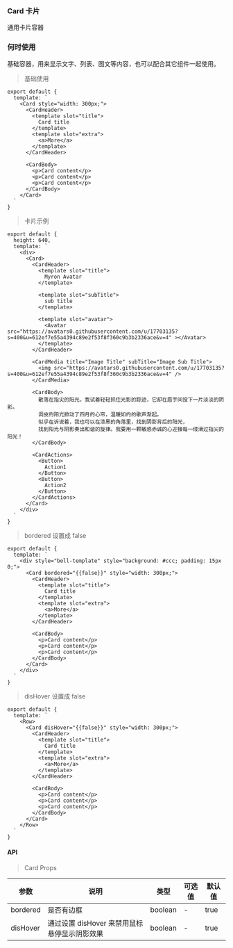 ### Card 卡片

通用卡片容器

### 何时使用

基础容器，用来显示文字、列表、图文等内容，也可以配合其它组件一起使用。

> 基础使用

    export default {
      template: `
        <Card style="width: 300px;">
          <CardHeader>
            <template slot="title">
              Card title
            </template>
            <template slot="extra">
              <a>More</a>
            </template>
          </CardHeader>
          
          <CardBody>
            <p>Card content</p>
            <p>Card content</p>
            <p>Card content</p>
          </CardBody>
        </Card>
      `
    }
    
> 卡片示例

    export default {
      height: 640,
      template: `
        <div>
          <Card>
            <CardHeader>
              <template slot="title">
                Myron Avatar
              </template>

              <template slot="subTitle">
                sub title
              </template>

              <template slot="avatar">
                <Avatar src="https://avatars0.githubusercontent.com/u/17703135?s=400&u=612ef7e55a4394c89e2f53f8f360c9b3b2336ace&v=4" ></Avatar>
              </template>
            </CardHeader>

            <CardMedia title="Image Title" subTitle="Image Sub Title">
              <img src="https://avatars0.githubusercontent.com/u/17703135?s=400&u=612ef7e55a4394c89e2f53f8f360c9b3b2336ace&v=4" />
            </CardMedia>

            <CardBody>
              散落在指尖的阳光，我试着轻轻抓住光影的踪迹，它却在眉宇间投下一片淡淡的阴影。
              调皮的阳光掀动了四月的心帘，温暖如约的歌声渐起。
              似乎在诉说着，我也可以在漆黑的角落里，找到阴影背后的阳光，
              找到阳光与阴影奏出和谐的旋律。我要用一颗敏感赤诚的心迎接每一缕滑过指尖的阳光！
            </CardBody>

            <CardActions>
              <Button>
                Action1
              </Button>
              <Button>
                Action2
              </Button>
            </CardActions>
          </Card>
        </div>
      `
    }

> bordered 设置成 false 

    export default {
      template: `
        <div style="bell-template" style="background: #ccc; padding: 15px 0;">
          <Card bordered="{{false}}" style="width: 300px;">
            <CardHeader>
              <template slot="title">
                Card title
              </template>
              <template slot="extra">
                <a>More</a>
              </template>
            </CardHeader>
            
            <CardBody>
              <p>Card content</p>
              <p>Card content</p>
              <p>Card content</p>
            </CardBody>
          </Card>
        </div>
      `
    }
  
> disHover 设置成 false 

    export default {
      template: `
        <Row>
          <Card disHover="{{false}}" style="width: 300px;">
            <CardHeader>
              <template slot="title">
                Card title
              </template>
              <template slot="extra">
                <a>More</a>
              </template>
            </CardHeader>
            
            <CardBody>
              <p>Card content</p>
              <p>Card content</p>
              <p>Card content</p>
            </CardBody>
          </Card>
        </Row>
      `
    }

#### API

> Card Props

参数 | 说明 | 类型 | 可选值 | 默认值
---|---|---|---|---
bordered | 是否有边框 | boolean | - | true
disHover | 通过设置 disHover 来禁用鼠标悬停显示阴影效果 | boolean | - | true

